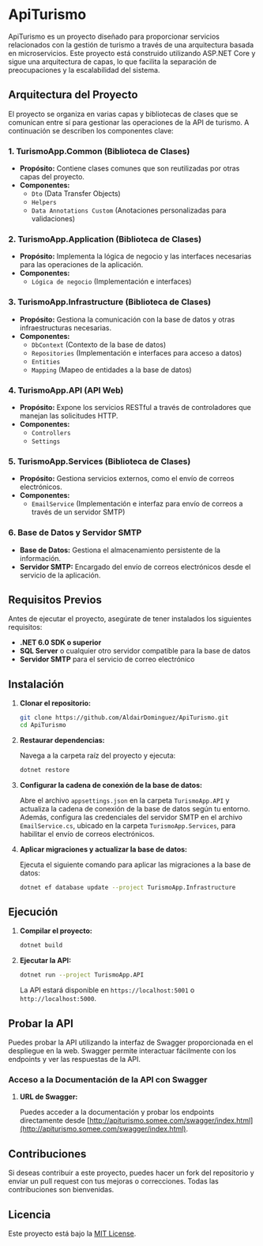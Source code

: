 # ApiTurismo

ApiTurismo es un proyecto diseñado para proporcionar servicios relacionados con la gestión de turismo a través de una arquitectura basada en microservicios. Este proyecto está construido utilizando ASP.NET Core y sigue una arquitectura de capas, lo que facilita la separación de preocupaciones y la escalabilidad del sistema.

## Arquitectura del Proyecto

El proyecto se organiza en varias capas y bibliotecas de clases que se comunican entre sí para gestionar las operaciones de la API de turismo. A continuación se describen los componentes clave:

### 1. TurismoApp.Common (Biblioteca de Clases)
- **Propósito:** Contiene clases comunes que son reutilizadas por otras capas del proyecto.
- **Componentes:**
  - `Dto` (Data Transfer Objects)
  - `Helpers`
  - `Data Annotations Custom` (Anotaciones personalizadas para validaciones)

### 2. TurismoApp.Application (Biblioteca de Clases)
- **Propósito:** Implementa la lógica de negocio y las interfaces necesarias para las operaciones de la aplicación.
- **Componentes:**
  - `Lógica de negocio` (Implementación e interfaces)

### 3. TurismoApp.Infrastructure (Biblioteca de Clases)
- **Propósito:** Gestiona la comunicación con la base de datos y otras infraestructuras necesarias.
- **Componentes:**
  - `DbContext` (Contexto de la base de datos)
  - `Repositories` (Implementación e interfaces para acceso a datos)
  - `Entities`
  - `Mapping` (Mapeo de entidades a la base de datos)

### 4. TurismoApp.API (API Web)
- **Propósito:** Expone los servicios RESTful a través de controladores que manejan las solicitudes HTTP.
- **Componentes:**
  - `Controllers`
  - `Settings`

### 5. TurismoApp.Services (Biblioteca de Clases)
- **Propósito:** Gestiona servicios externos, como el envío de correos electrónicos.
- **Componentes:**
  - `EmailService` (Implementación e interfaz para envío de correos a través de un servidor SMTP)

### 6. Base de Datos y Servidor SMTP
- **Base de Datos:** Gestiona el almacenamiento persistente de la información.
- **Servidor SMTP:** Encargado del envío de correos electrónicos desde el servicio de la aplicación.

## Requisitos Previos

Antes de ejecutar el proyecto, asegúrate de tener instalados los siguientes requisitos:

- **.NET 6.0 SDK o superior**
- **SQL Server** o cualquier otro servidor compatible para la base de datos
- **Servidor SMTP** para el servicio de correo electrónico

## Instalación

1. **Clonar el repositorio:**

    ```bash
    git clone https://github.com/AldairDominguez/ApiTurismo.git
    cd ApiTurismo
    ```

2. **Restaurar dependencias:**

    Navega a la carpeta raíz del proyecto y ejecuta:

    ```bash
    dotnet restore
    ```

3. **Configurar la cadena de conexión de la base de datos:**

    Abre el archivo `appsettings.json` en la carpeta `TurismoApp.API` y actualiza la cadena de conexión de la base de datos según tu entorno. Además, configura las credenciales del servidor SMTP en el archivo `EmailService.cs`, ubicado en la carpeta `TurismoApp.Services`, para habilitar el envío de correos electrónicos.

4. **Aplicar migraciones y actualizar la base de datos:**

    Ejecuta el siguiente comando para aplicar las migraciones a la base de datos:

    ```bash
    dotnet ef database update --project TurismoApp.Infrastructure
    ```

## Ejecución

1. **Compilar el proyecto:**

    ```bash
    dotnet build
    ```

2. **Ejecutar la API:**

    ```bash
    dotnet run --project TurismoApp.API
    ```

    La API estará disponible en `https://localhost:5001` o `http://localhost:5000`.

## Probar la API

Puedes probar la API utilizando la interfaz de Swagger proporcionada en el despliegue en la web. Swagger permite interactuar fácilmente con los endpoints y ver las respuestas de la API.

### Acceso a la Documentación de la API con Swagger

1. **URL de Swagger:**

    Puedes acceder a la documentación y probar los endpoints directamente desde [http://apiturismo.somee.com/swagger/index.html](http://apiturismo.somee.com/swagger/index.html).

## Contribuciones

Si deseas contribuir a este proyecto, puedes hacer un fork del repositorio y enviar un pull request con tus mejoras o correcciones. Todas las contribuciones son bienvenidas.

## Licencia

Este proyecto está bajo la [MIT License](https://opensource.org/licenses/MIT).
